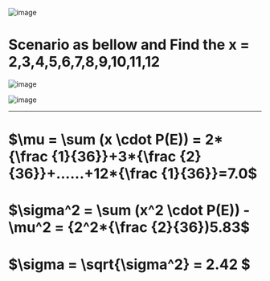![image](https://github.com/user-attachments/assets/cb8e1267-94c6-47cb-92e3-654e0ffa74ed)


# Scenario as bellow and Find the x = 2,3,4,5,6,7,8,9,10,11,12

![image](https://github.com/user-attachments/assets/a15418cf-5b23-480e-99e4-7a4a3e246038)


![image](https://github.com/user-attachments/assets/ccbfc689-91ac-4c50-b05d-dedd5b37f36c)


- - -

# $\mu = \sum (x \cdot P(E)) = 2*{\frac {1}{36}}+3*{\frac {2}{36}}+......+12*{\frac {1}{36}}=7.0$


# $\sigma^2 = \sum (x^2 \cdot P(E)) - \mu^2 = {2^2*{\frac {2}{36})5.83$

# $\sigma = \sqrt{\sigma^2} = 2.42 $
